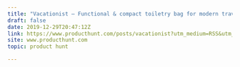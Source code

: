 ```yaml
---
title: "Vacationist — Functional & compact toiletry bag for modern travellers"
draft: false
date: 2019-12-29T20:47:12Z
link: https://www.producthunt.com/posts/vacationist?utm_medium=RSS&utm_source=hune
site: www.producthunt.com
topic: product hunt  

---
```

